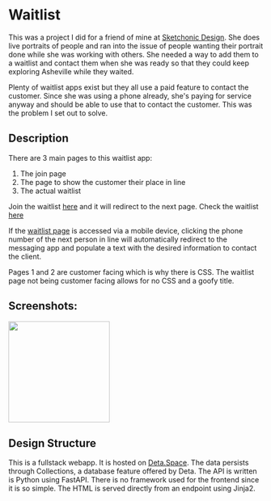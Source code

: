# Waitlist

This was a project I did for a friend of mine at [Sketchonic Design](https://www.sketchonicdesign.com/). She does live portraits of people and ran into the issue of people wanting their portrait done while she was working with others. She needed a way to add them to a waitlist and contact them when she was ready so that they could keep exploring Asheville while they waited. 

Plenty of waitlist apps exist but they all use a paid feature to contact the customer. Since she was using a phone already, she's paying for service anyway and should be able to use that to contact the customer. This was the problem I set out to solve.

## Description

There are 3 main pages to this waitlist app:

1. The join page
2. The page to show the customer their place in line
3. The actual waitlist

Join the waitlist [here](https://waitlist-1-c5006775.deta.app/join-waitlist) and it will redirect to the next page. Check the waitlist [here](https://waitlist-1-c5006775.deta.app/waitlist/3014707)

If the [waitlist page](https://waitlist-1-c5006775.deta.app/waitlist/3014707) is accessed via a mobile device, clicking the phone number of the next person in line will automatically redirect to the messaging app and populate a text with the desired information to contact the client. 

Pages 1 and 2 are customer facing which is why there is CSS. The waitlist page not being customer facing allows for no CSS and a goofy title.

## Screenshots:
<div align=left>

<img src="" width="200"/>

</div>

## Design Structure

This is a fullstack webapp. It is hosted on [Deta.Space](https://deta.space/). The data persists through Collections, a database feature offered by Deta. The API is written is Python using FastAPI. There is no framework used for the frontend since it is so simple. The HTML is served directly from an endpoint using Jinja2.
